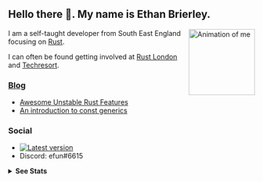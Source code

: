 ## Hello there 👋. My name is Ethan Brierley.

<img align="right" alt="Animation of me" width="135" src="https://raw.githubusercontent.com/ethanboxx/ethanboxx/master/me.gif">

I am a self-taught developer from South East England focusing on [Rust](https://www.rust-lang.org/).

I can often be found getting involved at [Rust London](https://www.meetup.com/Rust-London-User-Group/) and [Techresort](https://techresort.org/).

### [Blog](https://lazy.codes/)

- [Awesome Unstable Rust Features](https://lazy.codes/posts/awesome-unstable-rust-features/)
- [An introduction to const generics](https://lazy.codes/posts/intro-to-const-generics/)


### Social

- [![Latest version](https://img.shields.io/twitter/follow/efun_b?style=social)](https://twitter.com/efun_b)
- Discord: efun#6615

<details>
 <summary><b>See Stats</b></summary>
 <img width="50%" src="https://github-readme-stats.vercel.app/api?username=eopb&count_private=true&show_icons=true&theme=dark&hide_rank=true">
</details>
